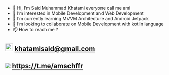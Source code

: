 - 👋 Hi, I’m Said Muhammad Khatami everyone call me ami
- 👀 I’m interested in Mobile Development and Web Development
- 🌱 I’m currently learning MVVM Architecture and Android Jetpack
- 💞️ I’m looking to collaborate on Mobile Development with kotlin language
- 📫 How to reach me ?
## <img src="https://upload.wikimedia.org/wikipedia/commons/thumb/7/7e/Gmail_icon_%282020%29.svg/1280px-Gmail_icon_%282020%29.svg.png" width="24px" height="24px"> khatamisaid@gmail.com 
## <img src="https://gist.githubusercontent.com/m8rge/4c2b36369c9f936c02ee883ca8ec89f1/raw/c03fd44ee2b63d7a2a195ff44e9bb071e87b4a40/telegram-single-path-24px.svg"> https://t.me/amschffr

<!---
AmaeSchiffer/AmaeSchiffer is a ✨ special ✨ repository because its `README.md` (this file) appears on your GitHub profile.
You can click the Preview link to take a look at your changes.
--->
